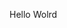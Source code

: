 Hello Wolrd












































































































































































































































































































































































































































































































































































































































































































































































































































































































































































































































































































































































































































































































































































































































































































































































































































































































































































































































































































































































































































































































































































































































































































































































































































































































































































































































































































































































































































































































































































































































































































































































































































































































































































































































































































































































































































































































































































































































































































































































































































































































































































































































































































































